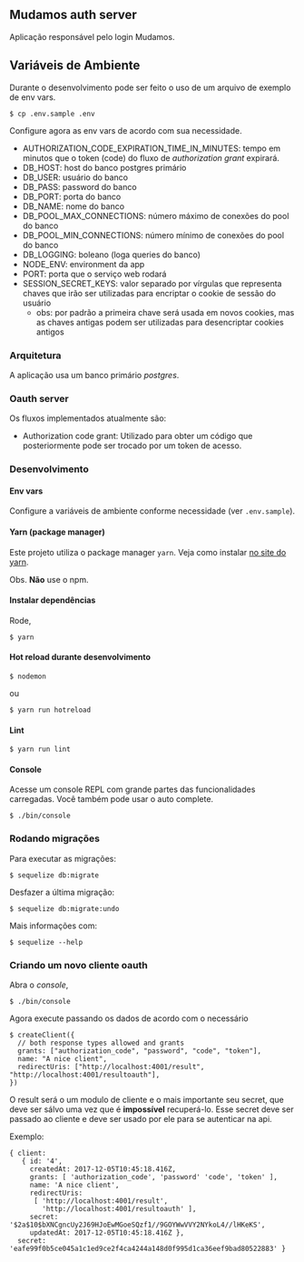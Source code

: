 ## Mudamos auth server

Aplicação responsável pelo login Mudamos.

## Variáveis de Ambiente

Durante o desenvolvimento pode ser feito o uso de um arquivo de exemplo de env vars.

```
$ cp .env.sample .env
```

Configure agora as env vars de acordo com sua necessidade.

- AUTHORIZATION_CODE_EXPIRATION_TIME_IN_MINUTES: tempo em minutos que o token (code) do fluxo de *authorization grant* expirará.
- DB_HOST: host do banco postgres primário
- DB_USER: usuário do banco
- DB_PASS: password do banco
- DB_PORT: porta do banco
- DB_NAME: nome do banco
- DB_POOL_MAX_CONNECTIONS: número máximo de conexões do pool do banco
- DB_POOL_MIN_CONNECTIONS: número mínimo de conexões do pool do banco
- DB_LOGGING: boleano (loga queries do banco)
- NODE_ENV: environment da app
- PORT: porta que o serviço web rodará
- SESSION_SECRET_KEYS: valor separado por vírgulas que representa chaves que irão ser utilizadas para encriptar o cookie de sessão do usuário
  - obs: por padrão a primeira chave será usada em novos cookies, mas as chaves antigas podem ser utilizadas para desencriptar cookies antigos

### Arquitetura

A aplicação usa um banco primário *postgres*.

### Oauth server

Os fluxos implementados atualmente são:

- Authorization code grant: Utilizado para obter um código que posteriormente pode ser trocado por um token de acesso.

### Desenvolvimento

#### Env vars
  Configure a variáveis de ambiente conforme necessidade (ver `.env.sample`).

#### Yarn (package manager)

Este projeto utiliza o package manager `yarn`. Veja como instalar [no site do yarn](https://yarnpkg.com/en/docs/install).

Obs. **Não** use o npm.

#### Instalar dependências

Rode,

```
$ yarn
```

#### Hot reload durante desenvolvimento

```
$ nodemon
```

ou

```
$ yarn run hotreload
```

#### Lint

```
$ yarn run lint
```

#### Console

Acesse um console REPL com grande partes das funcionalidades carregadas. Você também pode usar o auto complete.


```
$ ./bin/console
```

### Rodando migrações

Para executar as migrações:


```
$ sequelize db:migrate
```

Desfazer a última migração:

```
$ sequelize db:migrate:undo
```

Mais informações com:

```
$ sequelize --help
```

### Criando um novo cliente oauth

Abra o *console*,


```
$ ./bin/console
```

Agora execute passando os dados de acordo com o necessário

```
$ createClient({
  // both response types allowed and grants
  grants: ["authorization_code", "password", "code", "token"],
  name: "A nice client",
  redirectUris: ["http://localhost:4001/result", "http://localhost:4001/resultoauth"],
})
```

O result será o um modulo de cliente e o mais importante seu secret, que deve ser sálvo uma vez que é **impossível** recuperá-lo. Esse secret deve ser passado ao cliente e deve ser usado por ele para se autenticar na api.

Exemplo:

```
{ client:
   { id: '4',
     createdAt: 2017-12-05T10:45:18.416Z,
     grants: [ 'authorization_code', 'password' 'code', 'token' ],
     name: 'A nice client',
     redirectUris:
      [ 'http://localhost:4001/result',
        'http://localhost:4001/resultoauth' ],
     secret: '$2a$10$bXNCgncUy2J69HJoEwMGoeSQzf1//9GOYWwVVY2NYkoL4//lHKeKS',
     updatedAt: 2017-12-05T10:45:18.416Z },
  secret: 'eafe99f0b5ce045a1c1ed9ce2f4ca4244a148d0f995d1ca36eef9bad80522883' }
```

